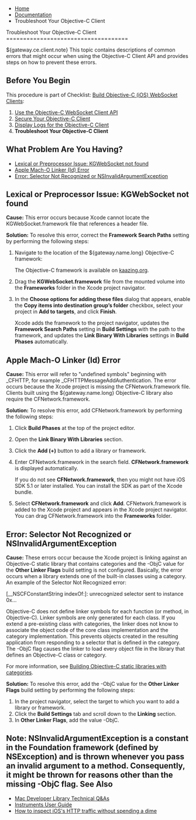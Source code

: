 <!--

    Copyright (c) 2007-2013, Kaazing Corporation. All rights reserved.

--> <!--#include virtual="/_header.html"-->

-   [Home](../../index.html)
-   [Documentation](../index.html)
-   Troubleshoot Your Objective-C Client

<article>
<section>
<!-- CONTENT GOES HERE -->
Troubleshoot Your Objective-C Client
====================================

${gateway.ce.client.note}
This topic contains descriptions of common errors that might occur when using the Objective-C Client API and provides steps on how to prevent these errors.

Before You Begin
----------------

This procedure is part of Checklist: [Build Objective-C (iOS) WebSocket Clients](o_dev_objc.html):

1.  [Use the Objective-C WebSocket Client API](p_dev_objc_client.html)
2.  [Secure Your Objective-C Client](p_dev_objc_secure.html)
3.  [Display Logs for the Objective-C Client](p_dev_objc_log.html)
4.  **Troubleshoot Your Objective-C Client**

<!-- <p><span class="note"><b>Note:</b> Learn about supported browsers, operating systems, and platform versions in the ${certification.matrices.inline}.</span></p> -->
<span id="What Problem Are You Having"></span></a>What Problem Are You Having?
------------------------------------------------------------------------------

-   [Lexical or Preprocessor Issue: KGWebSocket not found](#problem1)
-   [Apple Mach-O Linker (Id) Error](#problem2)
-   [Error: Selector Not Recognized or NSInvalidArgumentException](#problem3)

<span id="problem1"></span></a>Lexical or Preprocessor Issue: KGWebSocket not found
-----------------------------------------------------------------------------------

**Cause:** This error occurs because Xcode cannot locate the KGWebSocket.framework file that references a header file.

**Solution:** To resolve this error, correct the **Framework Search Paths** setting by performing the following steps:

1.  Navigate to the location of the ${gateway.name.long} Objective-C framework:

    The Objective-C framework is available on [kaazing.org](http://kaazing.org).</span>

    <!-- <p>Expand kaazing-ios-library.zip if necessary.</p></li>
        <li>Double-click the the <strong>KGWebSocket.dmg</strong> image to mount it.</li> -->

2.  Drag the **KGWebSocket.framework** file from the mounted volume into the **Frameworks** folder in the Xcode project navigator.
3.  In the **Choose options for adding these files** dialog that appears, enable the **Copy items into destination group’s folder** checkbox, select your project in **Add to targets**, and click **Finish**.

    Xcode adds the framework to the project navigator, updates the **Framework Search Paths** setting in **Build Settings** with the path to the framework, and updates the **Link Binary With Libraries** settings in **Build Phases** automatically.

<span id="problem2"></span></a>Apple Mach-O Linker (Id) Error
-------------------------------------------------------------

**Cause:** This error will refer to "undefined symbols" beginning with <span class="uri">\_CFHTTP</span>, for example <span class="uri">\_CFHTTPMessageAddAuthentication</span>. The error occurs because the Xcode project is missing the CFNetwork.framework file. Clients built using the ${gateway.name.long} Objective-C library also require the CFNetwork.framework.

**Solution:** To resolve this error, add CFNetwork.framework by performing the following steps:

1.  Click **Build Phases** at the top of the project editor.
2.  Open the **Link Binary With Libraries** section.
3.  Click the **Add (+)** button to add a library or framework.
4.  Enter <span class="uri">CFNetwork.framework</span> in the search field. **CFNetwork.framework** is displayed automatically.

    If you do not see **CFNetwork.framework**, then you might not have iOS SDK 5.1 or later installed. You can install the SDK as part of the Xcode bundle.

5.  Select **CFNetwork.framework** and click **Add**. CFNetwork.framework is added to the Xcode project and appears in the Xcode project navigator. You can drag CFNetwork.framework into the **Frameworks** folder.

<span id="problem3"></span></a>Error: Selector Not Recognized or NSInvalidArgumentException
-------------------------------------------------------------------------------------------

**Cause:** These errors occur because the Xcode project is linking against an Objective-C static library that contains categories and the <span class="uri">-ObjC</span> value for the **Other Linker Flags** build setting is not configured. Basically, the error occurs when a library extends one of the built-in classes using a category. An example of the Selector Not Recognized error:

[\_\_NSCFConstantString indexOf:]: unrecognized selector sent to instance 0x...

Objective-C does not define linker symbols for each function (or method, in Objective-C). Linker symbols are only generated for each class. If you extend a pre-existing class with categories, the linker does not know to associate the object code of the core class implementation and the category implementation. This prevents objects created in the resulting application from responding to a selector that is defined in the category. The <span class="uri">-ObjC</span> flag causes the linker to load every object file in the library that defines an Objective-C class or category.

For more information, see [Building Objective-C static libraries with categories](http://developer.apple.com/library/mac/#qa/qa1490/_index.html).

**Solution:** To resolve this error, add the <span class="uri">-ObjC</span> value for the **Other Linker Flags** build setting by performing the following steps:

1.  In the project navigator, select the target to which you want to add a library or framework.
2.  Click the **Build Settings** tab and scroll down to the **Linking** section.
3.  In **Other Linker Flags**, add the value <span class="uri">-ObjC</span>.

<span class="note">**Note:** NSInvalidArgumentException is a constant in the Foundation framework (defined by NSException) and is thrown whenever you pass an invalid argument to a method. Consequently, it might be thrown for reasons other than the missing <span class="uri">-ObjC</span> flag.</span>
See Also
--------

-   [Mac Developer Library Technical Q&As](http://developer.apple.com/library/mac/navigation/#section=Resource%20Types&topic=Technical%20Q%26amp%3BAs)
-   [Instruments User Guide](http://developer.apple.com/library/ios/#documentation/DeveloperTools/Conceptual/InstrumentsUserGuide/Introduction/Introduction.html)
-   [How to inspect iOS's HTTP traffic without spending a dime](http://www.tuaw.com/2011/02/21/how-to-inspect-ioss-http-traffic-without-spending-a-dime/)

</section>
</article>

<!-- #main -->

<!-- #main-container --> <!--#include virtual="/_footer.html"-->
